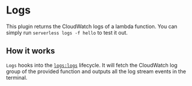 <!-- This file is automatically generated from lib/plugins/aws/logs/README.md Please edit it to update this doc -->
<!--
title: Serverless Logs CLI Command for AWS
description: Logs Command for AWS with the Serverless CLI
layout: Page
-->

# Logs

This plugin returns the CloudWatch logs of a lambda function. You can simply run `serverless logs -f hello` to test it out.

## How it works

`Logs` hooks into the [`logs:logs`](/lib/plugins/logs) lifecycle. It will fetch the CloudWatch log group of the provided function and outputs all the log stream events in the terminal.